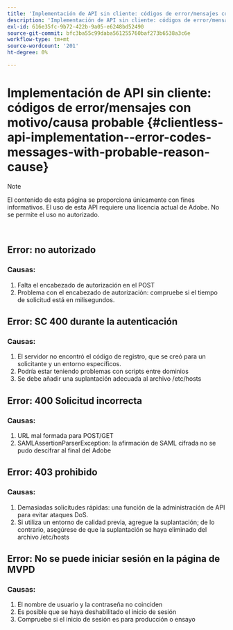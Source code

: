 ```yaml
---
title: 'Implementación de API sin cliente: códigos de error/mensajes con motivo/causa probable'
description: 'Implementación de API sin cliente: códigos de error/mensajes con motivo/causa probable'
exl-id: 616e35fc-9b72-422b-9a05-e6248bd52490
source-git-commit: bfc3ba55c99daba561255760baf273b6538a3c6e
workflow-type: tm+mt
source-wordcount: '201'
ht-degree: 0%

---
```


# Implementación de API sin cliente: códigos de error/mensajes con motivo/causa probable {#clientless-api-implementation--error-codes-messages-with-probable-reason-cause}

>[!NOTE]
>
>El contenido de esta página se proporciona únicamente con fines informativos. El uso de esta API requiere una licencia actual de Adobe. No se permite el uso no autorizado.

</br>


## Error: no autorizado

### Causas:

1. Falta el encabezado de autorización en el POST
1. Problema con el encabezado de autorización: compruebe si el tiempo de solicitud está en milisegundos.

## Error: SC 400 durante la autenticación

### Causas:

1. El servidor no encontró el código de registro, que se creó para un solicitante y un entorno específicos.
1. Podría estar teniendo problemas con scripts entre dominios
1. Se debe añadir una suplantación adecuada al archivo /etc/hosts

## Error: 400 Solicitud incorrecta

### Causas:

1. URL mal formada para POST/GET
1. SAMLAssertionParserException: la afirmación de SAML cifrada no se pudo descifrar al final del Adobe

## Error: 403 prohibido

### Causas:

1. Demasiadas solicitudes rápidas: una función de la administración de API para evitar ataques DoS.
2. Si utiliza un entorno de calidad previa, agregue la suplantación; de lo contrario, asegúrese de que la suplantación se haya eliminado del archivo /etc/hosts

## Error: No se puede iniciar sesión en la página de MVPD

### Causas:

1. El nombre de usuario y la contraseña no coinciden 
2. Es posible que se haya deshabilitado el inicio de sesión
3. Compruebe si el inicio de sesión es para producción o ensayo


<!--

## Related Information

- [Clientless API Reference](/help/authentication/rest-api-reference.md)

-->
